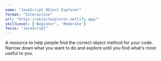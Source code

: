 ```yaml
---
name: "JavaScript Object Explorer"
format: "Interactive"
url: "https://objectexplorer.netlify.app/"
skillLevel: ['Beginner', 'Moderate']
focus: "JavaScript"
---
```


A resource to help people find the correct object method for your code. Narrow down what you want to do and explore until you find what's most useful to you.
